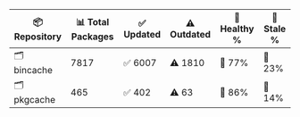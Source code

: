 | 📦 Repository | 📊 Total Packages | ✅ Updated | ⚠️ Outdated | 💚 Healthy % | 🔴 Stale % |
|---------------|-------------------|------------|-------------|-------------|------------|
| 🗂️ bincache | 7817 | ✅ 6007 | ⚠️ 1810 | 💚 77% | 🔴 23% |
| 🗂️ pkgcache | 465 | ✅ 402 | ⚠️ 63 | 💚 86% | 🔴 14% |
